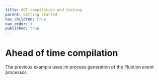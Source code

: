 ```yaml
---
title: AOT compilation and testing
parent: Getting started
has_children: true
nav_order: 1
published: true
---
```


# Ahead of time compilation

The previous example uses im process generation of the Fluxtion event processor. 
